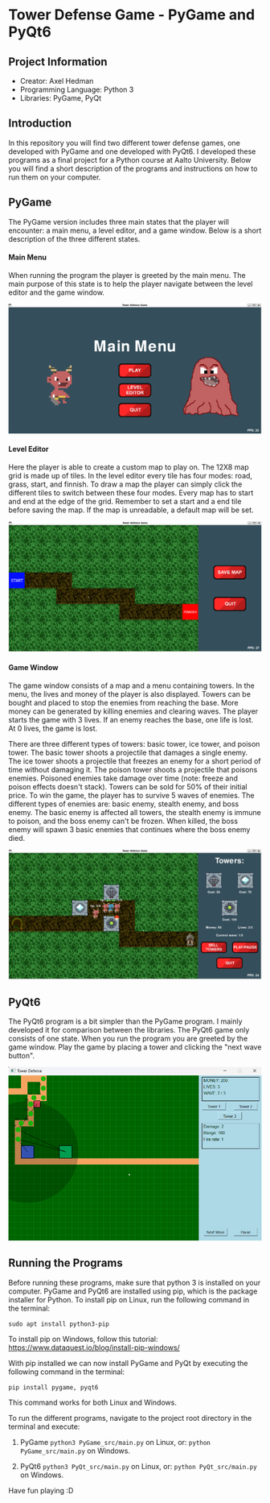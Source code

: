 # Tower Defense Game - PyGame and PyQt6

## Project Information
 - Creator: Axel Hedman
 - Programming Language: Python 3
 - Libraries: PyGame, PyQt

## Introduction
In this repository you will find two different tower defense games, one developed with PyGame and one developed with PyQt6. I developed these programs as a final project for a Python course at Aalto University. Below you will find a short description of the programs and instructions on how to run them on your computer.

## PyGame

The PyGame version includes three main states that the player will encounter: a main menu, a level editor, and a game window. Below is a short description of the three different states.

#### Main Menu
When running the program the player is greeted by the main menu. The main purpose of this state is to help the player navigate between the level editor and the game window. 

![](assets\main_menu.png "Main Menu")

#### Level Editor
Here the player is able to create a custom map to play on. The 12X8 map grid is made up of tiles. In the level editor every tile has four modes: road, grass, start, and finnish. To draw a map the player can simply click the different tiles to switch between these four modes. Every map has to start and end at the edge of the grid. Remember to set a start and a end tile before saving the map. If the map is unreadable, a default map will be set.

![](assets\level_editor.png "Level Editor")

#### Game Window
The game window consists of a map and a menu containing towers. In the menu, the lives and money of the player is also displayed. Towers can be bought and placed to stop the enemies from reaching the base. More money can be generated by killing enemies and clearing waves. The player starts the game with 3 lives. If an enemy reaches the base, one life is lost. At 0 lives, the game is lost.

There are three different types of towers: basic tower, ice tower, and poison tower. The basic tower shoots a projectile that damages a single enemy. The ice tower shoots a projectile that freezes an enemy for a short period of time without damaging it. The poison tower shoots a projectile that poisons enemies. Poisoned enemies take damage over time (note: freeze and poison effects doesn't stack). Towers can be sold for 50% of their initial price. To win the game, the player has to survive 5 waves of enemies. The different types of enemies are: basic enemy, stealth enemy, and boss enemy. The basic enemy is affected all towers, the stealth enemy is immune to poison, and the boss enemy can't be frozen. When killed, the boss enemy will spawn 3 basic enemies that continues where the boss enemy died. 

![](assets\game.png "Game Window")

## PyQt6
The PyQt6 program is a bit simpler than the PyGame program. I mainly developed it for comparison between the libraries. The PyQt6 game only consists of one state. When you run the program you are greeted by the game window. Play the game by placing a tower and clicking the "next wave button".

![](assets\pyqt.png "PyQt gameplay")

## Running the Programs
Before running these programs, make sure that python 3 is installed on your computer. PyGame and PyQt6 are installed using pip, which is the package installer for Python. To install pip on Linux, run the following command in the terminal: 
```
sudo apt install python3-pip
```
To install pip on Windows, follow this tutorial: https://www.dataquest.io/blog/install-pip-windows/

With pip installed we can now install PyGame and PyQt by executing the following command in the terminal:
```
pip install pygame, pyqt6
```
This command works for both Linux and Windows.

To run the different programs, navigate to the project root directory in the terminal and execute:

1. PyGame
```python3 PyGame_src/main.py``` on Linux, or:
``` python PyGame_src/main.py ``` on Windows.

2. PyQt6
```python3 PyQt_src/main.py``` on Linux, or:
```python PyQt_src/main.py``` on Windows.

Have fun playing :D